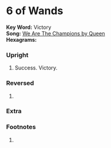 # 6 of Wands

**Key Word:** Victory  
**Song:** [We Are The Champions by Queen](https://www.youtube.com/watch?v=04854XqcfCY)  
**Hexagrams:** 



### Upright

1) Success. Victory.



### Reversed

1) 



### Extra





### Footnotes

1. 


